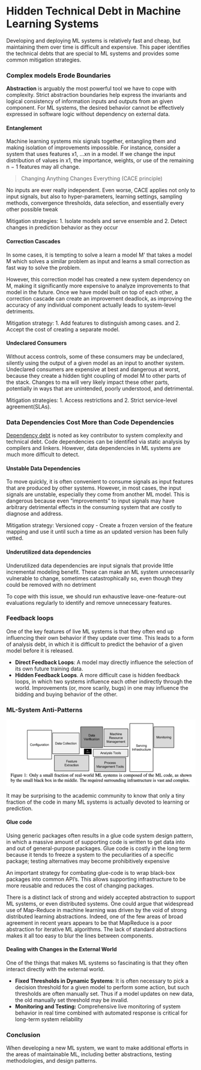 # Hidden Technical Debt in Machine Learning Systems

Developing and deploying ML systems is relatively fast and cheap, but maintaining them over time is difficult and expensive. This paper identifies the technical debts that are special to ML systems and provides some common mitigation strategies. 

### Complex models Erode Boundaries

**Abstraction** is arguably the most powerful tool we have to cope with complexity. Strict abstraction boundaries help express the invariants and logical consistency of information inputs and outputs from an given component. For ML systems, the desired behavior cannot be effectively expressed in software logic without dependency on external data. 

#### Entanglement

Machine learning systems mix signals together, entangling them and making isolation of improvements impossible. For instance, consider a system that uses features x1, ...xn in a model. If we change the input distribution of values in x1, the importance, weights, or use of the remaining n − 1 features may all change. 

> Changing Anything Changes Everything \(CACE principle\)

No inputs are ever really independent. Even worse, CACE applies not only to input signals, but also to hyper-parameters, learning settings, sampling methods, convergence thresholds, data selection, and essentially every other possible tweak

Mitigation strategies: 1. Isolate models and serve ensemble and 2. Detect changes in prediction behavior as they occur

#### Correction Cascades

In some cases, it is tempting to solve a learn a model M' that takes a model M which solves a similar problem as input and learns a small correction as fast way to solve the problem.

However, this correction model has created a new system dependency on M, making it significantly more expensive to analyze improvements to that model in the future. Once we have model built on top of each other, a correction cascade can create an improvement deadlock, as improving the accuracy of any individual component actually leads to system-level detriments.

Mitigation strategy: 1. Add features to distinguish among cases. and 2. Accept the cost of creating a separate model. 

#### Undeclared Consumers

Without access controls, some of these consumers may be undeclared, silently using the output of a given model as an input to another system. Undeclared consumers are expensive at best and dangerous at worst, because they create a hidden tight coupling of model M to other parts of the stack. Changes to ma will very likely impact these other parts, potentially in ways that are unintended, poorly understood, and detrimental.

Mitigation strategies: 1. Access restrictions and 2. Strict service-level agreement\(SLAs\).

### Data Dependencies Cost More than Code Dependencies

[Dependency debt](https://static.googleusercontent.com/media/research.google.com/en//pubs/archive/37755.pdf) is noted as key contributor to system complexity and technical debt. Code dependencies can be identified via static analysis by compilers and linkers. However, data dependencies in ML systems are much more difficult to detect. 

#### Unstable Data Dependencies

To move quickly, it is often convenient to consume signals as input features that are produced by other systems. However, in most cases, the input signals are unstable, especially they come from another ML model. This is dangerous because even “improvements” to input signals may have arbitrary detrimental effects in the consuming system that are costly to diagnose and address. 

Mitigation strategy: Versioned copy - Create a frozen version of the feature mapping and use it until such a time as an updated version has been fully vetted.

#### Underutilized data dependencies

Underutilized data dependencies are input signals that provide little incremental modeling benefit. These can make an ML system unnecessarily vulnerable to change, sometimes catastrophically so, even though they could be removed with no detriment

To cope with this issue, we should run exhaustive leave-one-feature-out evaluations regularly to identify and remove unnecessary features.

### Feedback loops

One of the key features of live ML systems is that they often end up influencing their own behavior if they update over time. This leads to a form of analysis debt, in which it is difficult to predict the behavior of a given model before it is released.

* **Direct Feedback Loops**: A model may directly influence the selection of its own future training data.
* **Hidden Feedback Loops**. A more difficult case is hidden feedback loops, in which two systems influence each other indirectly through the world. Improvements \(or, more scarily, bugs\) in one may influence the bidding and buying behavior of the other.

### ML-System Anti-Patterns

![](../../.gitbook/assets/screen-shot-2019-10-20-at-11.14.10-pm.png)

 It may be surprising to the academic community to know that only a tiny fraction of the code in many ML systems is actually devoted to learning or prediction.

#### Glue code 

Using generic packages often results in a glue code system design pattern, in which a massive amount of supporting code is written to get data into and out of general-purpose packages. Glue code is costly in the long term because it tends to freeze a system to the peculiarities of a specific package; testing alternatives may become prohibitively expensive

An important strategy for combating glue-code is to wrap black-box packages into common API’s. This allows supporting infrastructure to be more reusable and reduces the cost of changing packages.

There is a distinct lack of strong and widely accepted abstraction to support ML systems, or even distributed systems. One could argue that widespread use of Map-Reduce in machine learning was driven by the void of strong distributed learning abstractions. Indeed, one of the few areas of broad agreement in recent years appears to be that MapReduce is a poor abstraction for iterative ML algorithms. The lack of standard abstractions makes it all too easy to blur the lines between components.



#### Dealing with Changes in the External World

One of the things that makes ML systems so fascinating is that they often interact directly with the external world. 

* **Fixed Thresholds in Dynamic Systems**: It is often necessary to pick a decision threshold for a given model to perform some action, but such thresholds are often manually set. Thus if a model updates on new data, the old manually set threshold may be invalid. 
* **Monitoring and Testing:** Comprehensive live monitoring of system behavior in real time combined with automated response is critical for long-term system reliability



### Conclusion

When developing a new ML system, we want to make additional efforts in the areas of maintainable ML, including better abstractions, testing methodologies, and design patterns.










